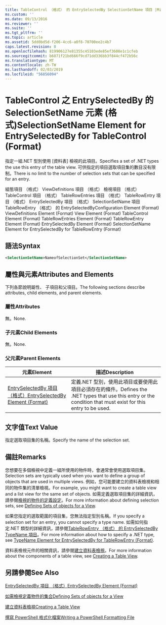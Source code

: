 ```yaml
---
title: TableControl （格式） 的 EntrySelectedBy SelectionSetName 項目 |Microsoft Docs
ms.custom: ''
ms.date: 09/13/2016
ms.reviewer: ''
ms.suite: ''
ms.tgt_pltfrm: ''
ms.topic: article
ms.assetid: 5dd0bd5d-f206-4cc6-a0f8-70700ee2c4b7
caps.latest.revision: 8
ms.openlocfilehash: 819906127e81355c45103ede85ef3608e1c1cfeb
ms.sourcegitcommit: b6871f21bd666f9cd71dd336bb3f844cf472b56c
ms.translationtype: MT
ms.contentlocale: zh-TW
ms.lasthandoff: 02/03/2019
ms.locfileid: "56856094"
---
```

# <a name="selectionsetname-element-for-entryselectedby-for-tablecontrol-format"></a><span data-ttu-id="0d038-102">TableControl 之 EntrySelectedBy 的 SelectionSetName 元素 (格式)</span><span class="sxs-lookup"><span data-stu-id="0d038-102">SelectionSetName Element for EntrySelectedBy for TableControl (Format)</span></span>

<span data-ttu-id="0d038-103">指定一組.NET 型別使用 [資料表] 檢視的此項目。</span><span class="sxs-lookup"><span data-stu-id="0d038-103">Specifies a set of .NET types the use this entry of the table view.</span></span> <span data-ttu-id="0d038-104">可供指定的項目選取項目集的數目沒有限制。</span><span class="sxs-lookup"><span data-stu-id="0d038-104">There is no limit to the number of selection sets that can be specified for an entry.</span></span>

<span data-ttu-id="0d038-105">組態項目 （格式） ViewDefinitions 項目 （格式） 檢視項目 （格式） TableControl 項目 （格式） TableRowEntries 項目 （格式） TableRowEntry 項目 （格式） EntrySelectedBy 項目 （格式） SelectionSetName 項目TableRowEntry （格式） 的 EntrySelectedBy</span><span class="sxs-lookup"><span data-stu-id="0d038-105">Configuration Element (Format) ViewDefinitions Element (Format) View Element (Format) TableControl Element (Format) TableRowEntries Element (Format) TableRowEntry Element (Format) EntrySelectedBy Element (Format) SelectionSetName Element for EntrySelectedBy for TableRowEntry (Format)</span></span>

## <a name="syntax"></a><span data-ttu-id="0d038-106">語法</span><span class="sxs-lookup"><span data-stu-id="0d038-106">Syntax</span></span>

```xml
<SelectionSetName>NameofSelectionSet</SelectionSetName>
```

## <a name="attributes-and-elements"></a><span data-ttu-id="0d038-107">屬性與元素</span><span class="sxs-lookup"><span data-stu-id="0d038-107">Attributes and Elements</span></span>

<span data-ttu-id="0d038-108">下列各節說明屬性、 子項目和父項目。</span><span class="sxs-lookup"><span data-stu-id="0d038-108">The following sections describe attributes, child elements, and parent elements.</span></span>

### <a name="attributes"></a><span data-ttu-id="0d038-109">屬性</span><span class="sxs-lookup"><span data-stu-id="0d038-109">Attributes</span></span>

<span data-ttu-id="0d038-110">無。</span><span class="sxs-lookup"><span data-stu-id="0d038-110">None.</span></span>

### <a name="child-elements"></a><span data-ttu-id="0d038-111">子元素</span><span class="sxs-lookup"><span data-stu-id="0d038-111">Child Elements</span></span>

<span data-ttu-id="0d038-112">無。</span><span class="sxs-lookup"><span data-stu-id="0d038-112">None.</span></span>

### <a name="parent-elements"></a><span data-ttu-id="0d038-113">父元素</span><span class="sxs-lookup"><span data-stu-id="0d038-113">Parent Elements</span></span>

|<span data-ttu-id="0d038-114">元素</span><span class="sxs-lookup"><span data-stu-id="0d038-114">Element</span></span>|<span data-ttu-id="0d038-115">描述</span><span class="sxs-lookup"><span data-stu-id="0d038-115">Description</span></span>|
|-------------|-----------------|
|[<span data-ttu-id="0d038-116">EntrySelectedBy 項目 （格式）</span><span class="sxs-lookup"><span data-stu-id="0d038-116">EntrySelectedBy Element (Format)</span></span>](./entryselectedby-element-for-tablerowentry-for-tablecontrol-format.md)|<span data-ttu-id="0d038-117">定義.NET 型別，使用此項目或要使用此項目必須存在的條件。</span><span class="sxs-lookup"><span data-stu-id="0d038-117">Defines the .NET types that use this entry or the condition that must exist for this entry to be used.</span></span>|

## <a name="text-value"></a><span data-ttu-id="0d038-118">文字值</span><span class="sxs-lookup"><span data-stu-id="0d038-118">Text Value</span></span>

<span data-ttu-id="0d038-119">指定選取項目集的名稱。</span><span class="sxs-lookup"><span data-stu-id="0d038-119">Specify the name of the selection set.</span></span>

## <a name="remarks"></a><span data-ttu-id="0d038-120">備註</span><span class="sxs-lookup"><span data-stu-id="0d038-120">Remarks</span></span>

<span data-ttu-id="0d038-121">您想要在多個檢視中定義一組所使用的物件時，會通常會使用選取項目集。</span><span class="sxs-lookup"><span data-stu-id="0d038-121">Selection sets are typically used when you want to define a group of objects that are used in multiple views.</span></span> <span data-ttu-id="0d038-122">例如，您可能要建立的資料表檢視和相同的物件集的清單檢視。</span><span class="sxs-lookup"><span data-stu-id="0d038-122">For example, you might want to create a table view and a list view for the same set of objects.</span></span> <span data-ttu-id="0d038-123">如需定義選取項目集的詳細資訊，請參閱[檢視的物件的定義設定](./defining-selection-sets.md)。</span><span class="sxs-lookup"><span data-stu-id="0d038-123">For more information about defining selection sets, see [Defining Sets of objects for a View](./defining-selection-sets.md).</span></span>

<span data-ttu-id="0d038-124">如果您指定的選取範圍的項目集，您無法指定型別名稱。</span><span class="sxs-lookup"><span data-stu-id="0d038-124">If you specify a selection set for an entry, you cannot specify a type name.</span></span> <span data-ttu-id="0d038-125">如需如何指定.NET 類型的詳細資訊，請參閱[TableRowEntry （格式） 的 EntrySelectedBy TypeName 項目](./typename-element-for-entryselectedby-for-tablecontrol-format.md)。</span><span class="sxs-lookup"><span data-stu-id="0d038-125">For more information about how to specify a .NET type, see [TypeName Element for EntrySelectedBy for TableRowEntry (Format)](./typename-element-for-entryselectedby-for-tablecontrol-format.md).</span></span>

<span data-ttu-id="0d038-126">資料表檢視元件的相關資訊，請參閱[建立資料表檢視](./creating-a-table-view.md)。</span><span class="sxs-lookup"><span data-stu-id="0d038-126">For more information about the components of a table view, see [Creating a Table View](./creating-a-table-view.md).</span></span>

## <a name="see-also"></a><span data-ttu-id="0d038-127">另請參閱</span><span class="sxs-lookup"><span data-stu-id="0d038-127">See Also</span></span>

[<span data-ttu-id="0d038-128">EntrySelectedBy 項目 （格式）</span><span class="sxs-lookup"><span data-stu-id="0d038-128">EntrySelectedBy Element (Format)</span></span>](./entryselectedby-element-for-tablerowentry-for-tablecontrol-format.md)

[<span data-ttu-id="0d038-129">如需檢視定義物件的集合</span><span class="sxs-lookup"><span data-stu-id="0d038-129">Defining Sets of objects for a View</span></span>](./defining-selection-sets.md)

[<span data-ttu-id="0d038-130">建立資料表檢視</span><span class="sxs-lookup"><span data-stu-id="0d038-130">Creating a Table View</span></span>](./creating-a-table-view.md)

[<span data-ttu-id="0d038-131">撰寫 PowerShell 格式化檔案</span><span class="sxs-lookup"><span data-stu-id="0d038-131">Writing a PowerShell Formatting File</span></span>](./writing-a-powershell-formatting-file.md)
